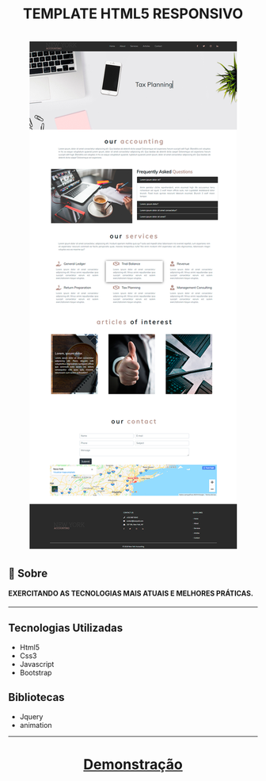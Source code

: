 <h1 align="center">TEMPLATE HTML5 RESPONSIVO</h1>

<h1 align="center"><img src="assets/img/site.jpg" alt="Home Site"></h1>


## 👀 Sobre

#### EXERCITANDO AS TECNOLOGIAS MAIS ATUAIS E MELHORES PRÁTICAS.

---

## Tecnologias Utilizadas

- Html5
- Css3
- Javascript
- Bootstrap

## Bibliotecas

- Jquery
- animation


___
<h1 align="center"><a href="http://amandavasconcelos.com/NewYorkAccounting/index.html" target="_blank">Demonstração</a></h1>